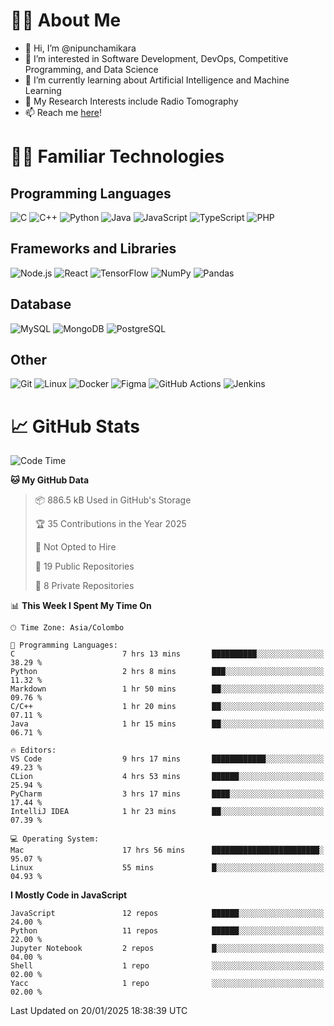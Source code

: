 # 🙋‍♂️ About Me
- 👋 Hi, I’m @nipunchamikara
- 👀 I’m interested in Software Development, DevOps, Competitive Programming, and Data Science
- 🌱 I’m currently learning about Artificial Intelligence and Machine Learning
- 📜 My Research Interests include Radio Tomography
- 📫 Reach me [here](mailto:nipunchamikara@yahoo.com)!

# 👨‍💻 Familiar Technologies

## Programming Languages
![C](https://img.icons8.com/color/48/000000/c-programming.png "C")
![C++](https://img.icons8.com/color/48/000000/c-plus-plus-logo.png "C++")
![Python](https://img.icons8.com/color/48/000000/python.png "Python")
![Java](https://img.icons8.com/color/48/000000/java-coffee-cup-logo.png "Java")
![JavaScript](https://img.icons8.com/color/48/000000/javascript.png "JavaScript")
![TypeScript](https://img.icons8.com/color/48/000000/typescript.png "TypeScript")
![PHP](https://img.icons8.com/officel/48/000000/php-logo.png "PHP")

## Frameworks and Libraries
![Node.js](https://img.icons8.com/color/48/000000/nodejs.png "Node.js")
![React](https://img.icons8.com/officel/48/000000/react.png "React")
![TensorFlow](https://img.icons8.com/color/48/000000/tensorflow.png "TensorFlow")
![NumPy](https://img.icons8.com/color/48/000000/numpy.png "NumPy")
![Pandas](https://img.icons8.com/color/48/000000/pandas.png "Pandas")

## Database
![MySQL](https://img.icons8.com/color/48/000000/mysql-logo.png "MySQL")
![MongoDB](https://img.icons8.com/color/48/000000/mongodb.png "MongoDB")
![PostgreSQL](https://img.icons8.com/color/48/000000/postgreesql.png "PostgreSQL")

## Other
![Git](https://img.icons8.com/color/48/000000/git.png "Git")
![Linux](https://img.icons8.com/color/48/000000/linux.png "Linux")
![Docker](https://img.icons8.com/color/48/000000/docker.png "Docker")
![Figma](https://img.icons8.com/color/48/000000/figma.png "Figma")
![GitHub Actions](https://img.icons8.com/color/48/000000/github.png "GitHub Actions")
![Jenkins](https://img.icons8.com/color/48/000000/jenkins.png "Jenkins")

# 📈 GitHub Stats

<!--START_SECTION:waka-->
![Code Time](http://img.shields.io/badge/Code%20Time-1%2C216%20hrs%2025%20mins-blue)

**🐱 My GitHub Data** 

> 📦 886.5 kB Used in GitHub's Storage 
 > 
> 🏆 35 Contributions in the Year 2025
 > 
> 🚫 Not Opted to Hire
 > 
> 📜 19 Public Repositories 
 > 
> 🔑 8 Private Repositories 
 > 
📊 **This Week I Spent My Time On** 

```text
🕑︎ Time Zone: Asia/Colombo

💬 Programming Languages: 
C                        7 hrs 13 mins       ██████████░░░░░░░░░░░░░░░   38.29 % 
Python                   2 hrs 8 mins        ███░░░░░░░░░░░░░░░░░░░░░░   11.32 % 
Markdown                 1 hr 50 mins        ██░░░░░░░░░░░░░░░░░░░░░░░   09.76 % 
C/C++                    1 hr 20 mins        ██░░░░░░░░░░░░░░░░░░░░░░░   07.11 % 
Java                     1 hr 15 mins        ██░░░░░░░░░░░░░░░░░░░░░░░   06.71 % 

🔥 Editors: 
VS Code                  9 hrs 17 mins       ████████████░░░░░░░░░░░░░   49.23 % 
CLion                    4 hrs 53 mins       ██████░░░░░░░░░░░░░░░░░░░   25.94 % 
PyCharm                  3 hrs 17 mins       ████░░░░░░░░░░░░░░░░░░░░░   17.44 % 
IntelliJ IDEA            1 hr 23 mins        ██░░░░░░░░░░░░░░░░░░░░░░░   07.39 % 

💻 Operating System: 
Mac                      17 hrs 56 mins      ████████████████████████░   95.07 % 
Linux                    55 mins             █░░░░░░░░░░░░░░░░░░░░░░░░   04.93 % 
```

**I Mostly Code in JavaScript** 

```text
JavaScript               12 repos            ██████░░░░░░░░░░░░░░░░░░░   24.00 % 
Python                   11 repos            ██████░░░░░░░░░░░░░░░░░░░   22.00 % 
Jupyter Notebook         2 repos             █░░░░░░░░░░░░░░░░░░░░░░░░   04.00 % 
Shell                    1 repo              ░░░░░░░░░░░░░░░░░░░░░░░░░   02.00 % 
Yacc                     1 repo              ░░░░░░░░░░░░░░░░░░░░░░░░░   02.00 % 
```




 Last Updated on 20/01/2025 18:38:39 UTC
<!--END_SECTION:waka-->

